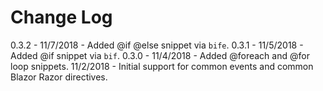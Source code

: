 # Change Log
0.3.2 - 11/7/2018 - Added @if @else snippet via `bife`.
0.3.1 - 11/5/2018 - Added @if snippet via `bif`.
0.3.0 - 11/4/2018 - Added @foreach and @for loop snippets.
11/2/2018 - Initial support for common events and common Blazor Razor directives.